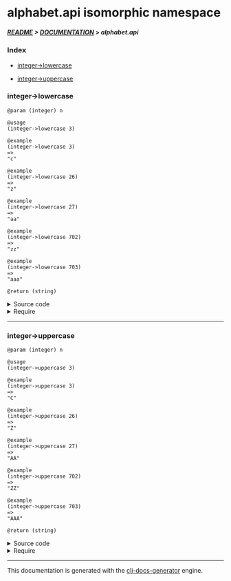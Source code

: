 
# alphabet.api isomorphic namespace

##### [README](../../../README.md) > [DOCUMENTATION](../../COVER.md) > alphabet.api

### Index

- [integer->lowercase](#integer-lowercase)

- [integer->uppercase](#integer-uppercase)

### integer->lowercase

```
@param (integer) n
```

```
@usage
(integer->lowercase 3)
```

```
@example
(integer->lowercase 3)
=>
"c"
```

```
@example
(integer->lowercase 26)
=>
"z"
```

```
@example
(integer->lowercase 27)
=>
"aa"
```

```
@example
(integer->lowercase 702)
=>
"zz"
```

```
@example
(integer->lowercase 703)
=>
"aaa"
```

```
@return (string)
```

<details>
<summary>Source code</summary>

```
(defn integer->lowercase
  [n]
  (let [base-char (int \a)]
       (loop [num n result ""]
             (if (-> num zero?)
                 (-> result)
                 (let [char (char (+ base-char (mod (dec num) 26)))]
                      (recur (quot (dec num) 26) (str char result)))))))
```

</details>

<details>
<summary>Require</summary>

```
(ns my-namespace (:require [alphabet.api :refer [integer->lowercase]]))

(alphabet.api/integer->lowercase ...)
(integer->lowercase              ...)
```

</details>

---

### integer->uppercase

```
@param (integer) n
```

```
@usage
(integer->uppercase 3)
```

```
@example
(integer->uppercase 3)
=>
"C"
```

```
@example
(integer->uppercase 26)
=>
"Z"
```

```
@example
(integer->uppercase 27)
=>
"AA"
```

```
@example
(integer->uppercase 702)
=>
"ZZ"
```

```
@example
(integer->uppercase 703)
=>
"AAA"
```

```
@return (string)
```

<details>
<summary>Source code</summary>

```
(defn integer->uppercase
  [n]
  (let [base-char (int \A)]
       (loop [num n result ""]
             (if (-> num zero?)
                 (-> result)
                 (let [char (char (+ base-char (mod (dec num) 26)))]
                      (recur (quot (dec num) 26) (str char result)))))))
```

</details>

<details>
<summary>Require</summary>

```
(ns my-namespace (:require [alphabet.api :refer [integer->uppercase]]))

(alphabet.api/integer->uppercase ...)
(integer->uppercase              ...)
```

</details>

---

This documentation is generated with the [clj-docs-generator](https://github.com/bithandshake/clj-docs-generator) engine.


